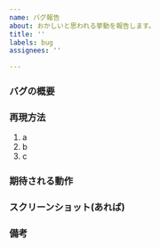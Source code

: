 ```yaml
---
name: バグ報告
about: おかしいと思われる挙動を報告します。
title: ''
labels: bug
assignees: ''

---
```


### バグの概要


### 再現方法
1. a
2. b
3. c

### 期待される動作


### スクリーンショット(あれば)


### 備考

